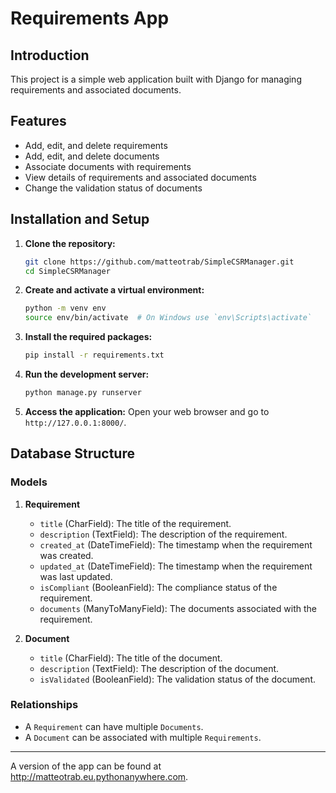 # Requirements App

## Introduction
This project is a simple web application built with Django for managing requirements and associated documents.
## Features
- Add, edit, and delete requirements
- Add, edit, and delete documents
- Associate documents with requirements
- View details of requirements and associated documents
- Change the validation status of documents

## Installation and Setup

1. **Clone the repository:**
    ```bash
    git clone https://github.com/matteotrab/SimpleCSRManager.git
    cd SimpleCSRManager
    ```

2. **Create and activate a virtual environment:**
    ```bash
    python -m venv env
    source env/bin/activate  # On Windows use `env\Scripts\activate`
    ```

3. **Install the required packages:**
    ```bash
    pip install -r requirements.txt
    ```
    
4. **Run the development server:**
    ```bash
    python manage.py runserver
    ```

5. **Access the application:**
    Open your web browser and go to `http://127.0.0.1:8000/`.

## Database Structure

### Models

1. **Requirement**
    - `title` (CharField): The title of the requirement.
    - `description` (TextField): The description of the requirement.
    - `created_at` (DateTimeField): The timestamp when the requirement was created.
    - `updated_at` (DateTimeField): The timestamp when the requirement was last updated.
    - `isCompliant` (BooleanField): The compliance status of the requirement.
    - `documents` (ManyToManyField): The documents associated with the requirement.

2. **Document**
    - `title` (CharField): The title of the document.
    - `description` (TextField): The description of the document.
    - `isValidated` (BooleanField): The validation status of the document.

### Relationships

- A `Requirement` can have multiple `Documents`.
- A `Document` can be associated with multiple `Requirements`.

---
A version of the app can be found at http://matteotrab.eu.pythonanywhere.com.
